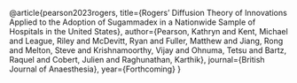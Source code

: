 @article{pearson2023rogers,
    title={Rogers’ Diffusion Theory of Innovations Applied to the Adoption of Sugammadex in a Nationwide Sample of Hospitals in the United States},
    author={Pearson, Kathryn and Kent, Michael and League, Riley and McDevitt, Ryan and Fuller, Matthew and Jiang, Rong and Melton, Steve and Krishnamoorthy, Vijay and Ohnuma, Tetsu and Bartz, Raquel and Cobert, Julien and Raghunathan, Karthik},
    journal={British Journal of Anaesthesia},
    year={Forthcoming}
}
